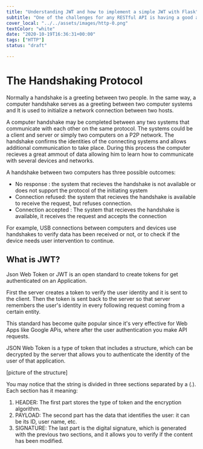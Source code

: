 ```yaml
---
title: "Understanding JWT and how to implement a simple JWT with Flask"
subtitle: "One of the challenges for any RESTful API is having a good authentication strategy!"
cover_local: "../../assets/images/http-0.png"
textColor: "white"
date: "2020-10-19T16:36:31+00:00"
tags: ["HTTP"]
status: "draft"

---
```




# The Handshaking Protocol

Normally a handshake is a greeting between two people. In the same way, a computer handshake serves as a greeting between two computer systems and It is used to initialize a network connection between two hosts.

A computer handshake may be completed between any two systems that communicate with each other on the same protocol. The systems could be a client and server or simply two computers on a P2P network. The handshake confirms the identities of the connecting systems and allows additional communication to take place. During this process the computer recieves a great ammout of data allowing him to learn how to communicate with several devices and networks.

A handshake between two computers has three possible outcomes:

+ No response : the system that recieves the handshake is not available or does not support the protocol of the initiating system
+ Connection refused: the system that recieves the handshake is available to receive the request, but refuses connection.
+ Connection accepted : The system that recieves the handshake is available, it receives the request and accepts the connection

For example, USB connections between computers and devices use handshakes to verify data has been received or not, or to check if the device needs user intervention to continue.

## What is JWT?

Json Web Token or JWT is an open standard to create tokens for get authenticated on an Application. 

First the server creates a token to verify the user identity and it is sent to the client. Then the token is sent back to the server so that server remembers the user's identity in every following request coming from a certain entity.

This standard has become quite popular since it's very effective for Web Apps like Google APis, where after the user authentication you make API requests. 

 JSON Web Token is a type of token that includes a structure, which can be decrypted by the server that allows you to authenticate the identity of the user of that application.

[picture of the structure]

You may notice that the string is divided in three sections separated by a (.). Each section has it meaning:

1.	HEADER: The first part stores the type of token and the encryption algorithm.
2.	PAYLOAD: The second part has the data that identifies the user: it can be its ID, user name, etc.
3.	SIGNATURE: The last part is the digital signature, which is generated with the previous two sections, and it allows you to verify if the content has been modified.









